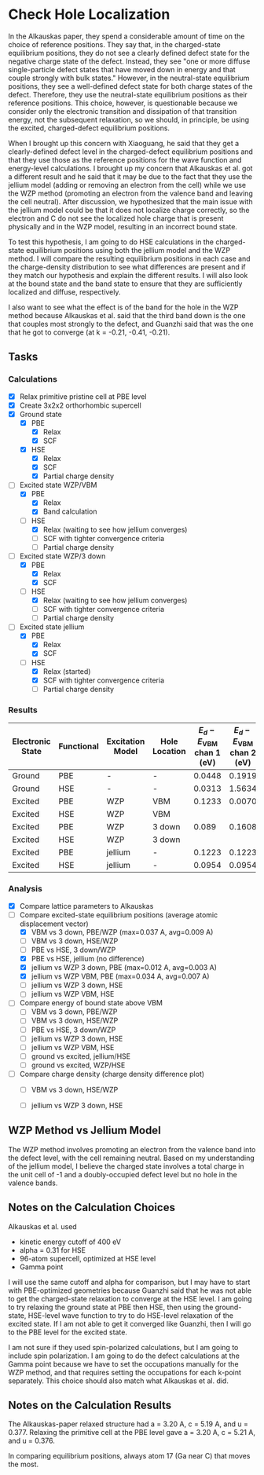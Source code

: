 # Check Hole Localization

In the Alkauskas paper, they spend a considerable amount of time on the choice of reference positions. They say that, in the charged-state equilibrium
positions, they do not see a clearly defined defect state for the negative charge state of the defect. Instead, they see "one or more diffuse
single-particle defect states that have moved down in energy and that couple strongly with bulk states." However, in the neutral-state equilibrium
positions, they see a well-defined defect state for both charge states of the defect. Therefore, they use the neutral-state equilibrium positions as
their reference positions. This choice, however, is questionable because we consider only the electronic transition and dissipation of that transition
energy, not the subsequent relaxation, so we should, in principle, be using the excited, charged-defect equilibrium positions.

When I brought up this concern with Xiaoguang, he said that they get a clearly-defined defect level in the charged-defect equilibrium positions and 
that they use those as the reference positions for the wave function and energy-level calculations. I brought up my concern that Alkauskas et al. got a 
different result and he said that it may be due to the fact that they use the jellium model (adding or removing an electron from the cell) while we use 
the WZP method (promoting an electron from the valence band and leaving the cell neutral). After discussion, we hypothesized that the main issue with
the jellium model could be that it does not localize charge correctly, so the electron and C do not see the localized hole charge that is present physically
and in the WZP model, resulting in an incorrect bound state. 

To test this hypothesis, I am going to do HSE calculations in the charged-state equilibrium positions using both the jellium model and the WZP method. I 
will compare the resulting equilibrium positions in each case and the charge-density distribution to see what differences are present and if they match
our hypothesis and explain the different results. I will also look at the bound state and the band state to ensure that they are sufficiently localized and 
diffuse, respectively.

I also want to see what the effect is of the band for the hole in the WZP method because Alkauskas et al. said that the third band down is the one that
couples most strongly to the defect, and Guanzhi said that was the one that he got to converge (at k = -0.21, -0.41, -0.21).

## Tasks

### Calculations

- [x] Relax primitive pristine cell at PBE level
- [x] Create 3x2x2 orthorhombic supercell
- [x] Ground state
  - [x] PBE
    - [x] Relax
    - [x] SCF
  - [x] HSE
    - [x] Relax
    - [x] SCF 
    - [x] Partial charge density
- [ ] Excited state WZP/VBM
  - [x] PBE
    - [x] Relax
    - [x] Band calculation
  - [ ] HSE
    - [x] Relax (waiting to see how jellium converges)
    - [ ] SCF with tighter convergence criteria 
    - [ ] Partial charge density
- [ ] Excited state WZP/3 down
  - [x] PBE
    - [x] Relax
    - [x] SCF
  - [ ] HSE
    - [x] Relax (waiting to see how jellium converges)
    - [ ] SCF with tighter convergence criteria
    - [ ] Partial charge density
- [ ] Excited state jellium
  - [x] PBE
    - [x] Relax
    - [x] SCF
  - [ ] HSE
    - [x] Relax (started)
    - [x] SCF with tighter convergence criteria
    - [ ] Partial charge density

### Results

| Electronic State | Functional | Excitation Model | Hole Location | $E_d  - E_{\text{VBM}}$ chan 1 (eV) | $E_d  - E_{\text{VBM}}$ chan 2 (eV) |
| --- | --- | --- | --- | --- | --- |
| Ground | PBE | - | - | 0.0448 | 0.1919 |
| Ground | HSE | - | - | 0.0313 | 1.5634 |
| Excited | PBE | WZP | VBM | 0.1233 | 0.0070 |
| Excited | HSE | WZP | VBM | | |
| Excited | PBE | WZP | 3 down | 0.089 | 0.1608 |
| Excited | HSE | WZP | 3 down | | |
| Excited | PBE | jellium | - | 0.1223 | 0.1223 |
| Excited | HSE | jellium | - | 0.0954 | 0.0954 |


### Analysis

- [x] Compare lattice parameters to Alkauskas
- [ ] Compare excited-state equilibrium positions (average atomic displacement vector)
  - [x] VBM vs 3 down, PBE/WZP (max=0.037 A, avg=0.009 A)
  - [ ] VBM vs 3 down, HSE/WZP
  - [ ] PBE vs HSE, 3 down/WZP
  - [x] PBE vs HSE, jellium (no difference)
  - [x] jellium vs WZP 3 down, PBE (max=0.012 A, avg=0.003 A)
  - [x] jellium vs WZP VBM, PBE (max=0.034 A, avg=0.007 A)
  - [ ] jellium vs WZP 3 down, HSE
  - [ ] jellium vs WZP VBM, HSE
- [ ] Compare energy of bound state above VBM
  - [ ] VBM vs 3 down, PBE/WZP
  - [ ] VBM vs 3 down, HSE/WZP
  - [ ] PBE vs HSE, 3 down/WZP
  - [ ] jellium vs WZP 3 down, HSE
  - [ ] jellium vs WZP VBM, HSE
  - [ ] ground vs excited, jellium/HSE
  - [ ] ground vs excited, WZP/HSE
- [ ] Compare charge density (charge density difference plot)
  - [ ] VBM vs 3 down, HSE/WZP
  - [ ] jellium vs WZP 3 down, HSE


## WZP Method vs Jellium Model

The WZP method involves promoting an electron from the valence band into the defect level, with the cell remaining neutral. Based on my understanding of the
jellium model, I believe the charged state involves a total charge in the unit cell of -1 and a doubly-occupied defect level but no hole in the valence 
bands. 

## Notes on the Calculation Choices

Alkauskas et al. used
* kinetic energy cutoff of 400 eV
* alpha = 0.31 for HSE
* 96-atom supercell, optimized at HSE level
* Gamma point

I will use the same cutoff and alpha for comparison, but I may have to start with PBE-optimized geometries because Guanzhi said that he was not able to get 
the charged-state relaxation to converge at the HSE level. I am going to try relaxing the ground state at PBE then HSE, then using the ground-state, 
HSE-level wave function to try to do HSE-level relaxation of the excited state. If I am not able to get it converged like Guanzhi, then I will go to the PBE level for the excited state.

I am not sure if they used spin-polarized calculations, but I am going to include spin polarization. I am going to do the defect calculations at the Gamma 
point because we have to set the occupations manually for the WZP method, and that requires setting the occupations for each k-point separately. This choice
should also match what Alkauskas et al. did.

## Notes on the Calculation Results

The Alkauskas-paper relaxed structure had a = 3.20 A, c = 5.19 A, and u = 0.377. Relaxing the primitive cell at the PBE level gave a = 3.20 A, c = 5.21 A, 
and u = 0.376.

In comparing equilibrium positions, always atom 17 (Ga near C) that moves the most.
